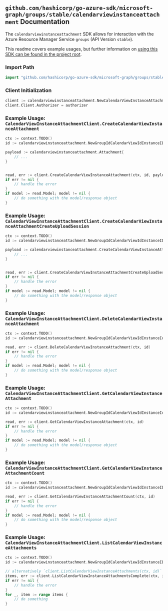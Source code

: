 
## `github.com/hashicorp/go-azure-sdk/microsoft-graph/groups/stable/calendarviewinstanceattachment` Documentation

The `calendarviewinstanceattachment` SDK allows for interaction with the Azure Resource Manager Service `groups` (API Version `stable`).

This readme covers example usages, but further information on [using this SDK can be found in the project root](https://github.com/hashicorp/go-azure-sdk/tree/main/docs).

### Import Path

```go
import "github.com/hashicorp/go-azure-sdk/microsoft-graph/groups/stable/calendarviewinstanceattachment"
```


### Client Initialization

```go
client := calendarviewinstanceattachment.NewCalendarViewInstanceAttachmentClientWithBaseURI("https://management.azure.com")
client.Client.Authorizer = authorizer
```


### Example Usage: `CalendarViewInstanceAttachmentClient.CreateCalendarViewInstanceAttachment`

```go
ctx := context.TODO()
id := calendarviewinstanceattachment.NewGroupIdCalendarViewIdInstanceID("groupIdValue", "eventIdValue", "eventId1Value")

payload := calendarviewinstanceattachment.Attachment{
	// ...
}


read, err := client.CreateCalendarViewInstanceAttachment(ctx, id, payload)
if err != nil {
	// handle the error
}
if model := read.Model; model != nil {
	// do something with the model/response object
}
```


### Example Usage: `CalendarViewInstanceAttachmentClient.CreateCalendarViewInstanceAttachmentCreateUploadSession`

```go
ctx := context.TODO()
id := calendarviewinstanceattachment.NewGroupIdCalendarViewIdInstanceID("groupIdValue", "eventIdValue", "eventId1Value")

payload := calendarviewinstanceattachment.CreateCalendarViewInstanceAttachmentCreateUploadSessionRequest{
	// ...
}


read, err := client.CreateCalendarViewInstanceAttachmentCreateUploadSession(ctx, id, payload)
if err != nil {
	// handle the error
}
if model := read.Model; model != nil {
	// do something with the model/response object
}
```


### Example Usage: `CalendarViewInstanceAttachmentClient.DeleteCalendarViewInstanceAttachment`

```go
ctx := context.TODO()
id := calendarviewinstanceattachment.NewGroupIdCalendarViewIdInstanceIdAttachmentID("groupIdValue", "eventIdValue", "eventId1Value", "attachmentIdValue")

read, err := client.DeleteCalendarViewInstanceAttachment(ctx, id)
if err != nil {
	// handle the error
}
if model := read.Model; model != nil {
	// do something with the model/response object
}
```


### Example Usage: `CalendarViewInstanceAttachmentClient.GetCalendarViewInstanceAttachment`

```go
ctx := context.TODO()
id := calendarviewinstanceattachment.NewGroupIdCalendarViewIdInstanceIdAttachmentID("groupIdValue", "eventIdValue", "eventId1Value", "attachmentIdValue")

read, err := client.GetCalendarViewInstanceAttachment(ctx, id)
if err != nil {
	// handle the error
}
if model := read.Model; model != nil {
	// do something with the model/response object
}
```


### Example Usage: `CalendarViewInstanceAttachmentClient.GetCalendarViewInstanceAttachmentCount`

```go
ctx := context.TODO()
id := calendarviewinstanceattachment.NewGroupIdCalendarViewIdInstanceID("groupIdValue", "eventIdValue", "eventId1Value")

read, err := client.GetCalendarViewInstanceAttachmentCount(ctx, id)
if err != nil {
	// handle the error
}
if model := read.Model; model != nil {
	// do something with the model/response object
}
```


### Example Usage: `CalendarViewInstanceAttachmentClient.ListCalendarViewInstanceAttachments`

```go
ctx := context.TODO()
id := calendarviewinstanceattachment.NewGroupIdCalendarViewIdInstanceID("groupIdValue", "eventIdValue", "eventId1Value")

// alternatively `client.ListCalendarViewInstanceAttachments(ctx, id)` can be used to do batched pagination
items, err := client.ListCalendarViewInstanceAttachmentsComplete(ctx, id)
if err != nil {
	// handle the error
}
for _, item := range items {
	// do something
}
```
